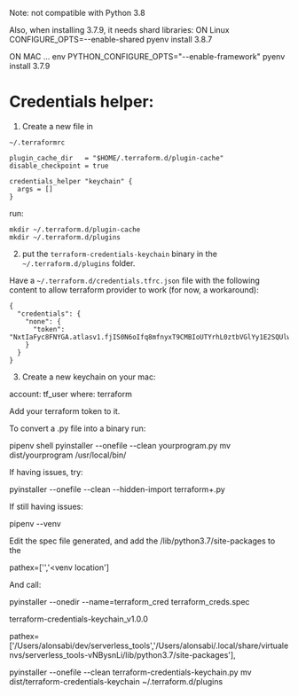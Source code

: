 Note: not compatible with Python 3.8

Also, when installing 3.7.9, it needs shard libraries:
ON Linux
CONFIGURE_OPTS=--enable-shared pyenv install 3.8.7

ON MAC ...
env PYTHON_CONFIGURE_OPTS="--enable-framework" pyenv install 3.7.9

# Credentials helper:

1. Create a new file in

```
~/.terraformrc

plugin_cache_dir   = "$HOME/.terraform.d/plugin-cache"
disable_checkpoint = true

credentials_helper "keychain" {
  args = []
}
```

run:

```
mkdir ~/.terraform.d/plugin-cache
mkdir ~/.terraform.d/plugins
```

2. put the `terraform-credentials-keychain` binary in the `~/.terraform.d/plugins` folder.

Have a `~/.terraform.d/credentials.tfrc.json` file with the following content to allow terraform provider to work (for now, a workaround):

```
{
  "credentials": {
    "none": {
      "token": "NxtIaFyc8FNYGA.atlasv1.fjIS0N6oIfq8mfnyxT9CMBIoUTYrhL0ztbVGlYy1E2SQUlw6ogdBqAbzbSDlVo01fZI"
    }
  }
}
```

3. Create a new keychain on your mac:

account: tf_user
where: terraform

Add your terraform token to it.

To convert a .py file into a binary run:


pipenv shell
pyinstaller --onefile --clean yourprogram.py
mv dist/yourprogram /usr/local/bin/

If having issues, try:

pyinstaller --onefile --clean --hidden-import <missing module> terraform+.py

If still having issues:

pipenv --venv

Edit the spec file generated, and add the <venv locaion>/lib/python3.7/site-packages to the 

pathex=['<orig>','<venv location']

And call:

pyinstaller --onedir --name=terraform_cred terraform_creds.spec

terraform-credentials-keychain_v1.0.0

pathex=['/Users/alonsabi/dev/serverless_tools','/Users/alonsabi/.local/share/virtualenvs/serverless_tools-vNBysnLi/lib/python3.7/site-packages'],

pyinstaller --onefile --clean terraform-credentials-keychain.py
mv dist/terraform-credentials-keychain ~/.terraform.d/plugins
